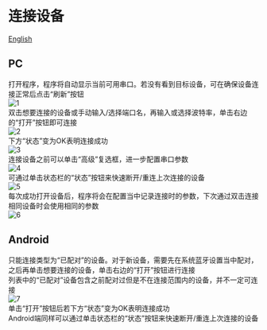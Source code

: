 # 连接设备

[English](connect.md)  

## PC
打开程序，程序将自动显示当前可用串口。若没有看到目标设备，可在确保设备连接正常后点击“刷新”按钮  
![1](1_zh_CN.png)  
双击想要连接的设备或手动输入/选择端口名，再输入或选择波特率，单击右边的“打开”按钮即可连接  
![2](2_zh_CN.png)  
下方“状态”变为OK表明连接成功  
![3](3_zh_CN.png)  
连接设备之前可以单击“高级”复选框，进一步配置串口参数  
![4](4_zh_CN.png)  
可通过单击状态栏的“状态”按钮来快速断开/重连上次连接的设备  
![5](5_zh_CN.png)  
每次成功打开设备后，程序将会在配置当中记录连接时的参数，下次通过双击连接相同设备时会使用相同的参数  
![6](6_zh_CN.png)  

## Android
只能连接类型为“已配对”的设备。对于新设备，需要先在系统蓝牙设置当中配对，之后再单击想要连接的设备，单击右边的“打开”按钮进行连接  
列表中的“已配对”设备包含之前配对过但是不在连接范围内的设备，并不一定可连接  
![7](7_zh_CN.jpg)  
单击“打开”按钮后若下方“状态”变为OK表明连接成功  
Android端同样可以通过单击状态栏的“状态”按钮来快速断开/重连上次连接的设备  